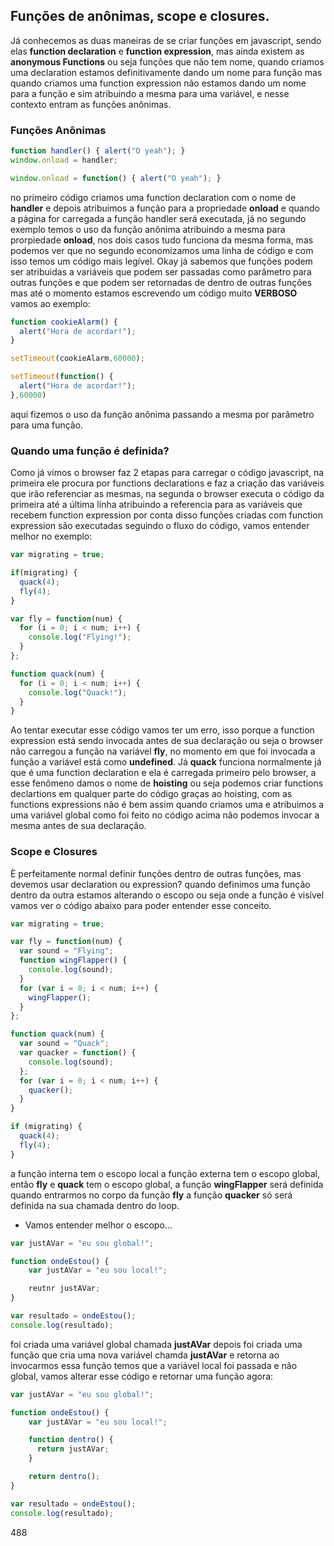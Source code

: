 ## Funções de anônimas, scope e closures.

Já conhecemos as duas maneiras de se criar funções em javascript, sendo elas **function declaration** e **function expression**, mas ainda existem as **anonymous Functions** ou seja funções que não tem nome, quando criamos uma declaration estamos definitivamente dando um nome para função mas quando criamos uma function expression não estamos dando um nome para a função e sim atribuindo a mesma para uma variável, e nesse contexto entram as funções anônimas.

<h3> Funções Anônimas </h3>

````js
function handler() { alert("O yeah"); }
window.onload = handler;
````

````js
window.onload = function() { alert("O yeah"); }
````
no primeiro código criamos uma function declaration com o nome de **handler** e depois atribuimos a função para a propriedade **onload** e quando a página for carregada a função handler será executada, já no segundo exemplo temos o uso da função anônima atribuindo a mesma para prorpiedade **onload**, nos dois casos tudo funciona da mesma forma, mas podemos ver que no segundo economizamos uma linha de código e com isso temos um código mais legível.
Okay já sabemos que funções podem ser atribuidas a variáveis que podem ser passadas como parâmetro para outras funções e que podem ser retornadas de dentro de outras funções mas até o momento estamos escrevendo um código muito **VERBOSO** vamos ao exemplo:

````js
function cookieAlarm() {
  alert("Hora de acordar!");
}

setTimeout(cookieAlarm,60000);
````

````js
setTimeout(function() {
  alert("Hora de acordar!");
},60000)
````
aqui fizemos o uso da função anônima passando a mesma por parâmetro para uma função.

<h3> Quando uma função é definida? </h3>

Como já vimos o browser faz 2 etapas para carregar o código javascript, na primeira ele procura por functions declarations e faz a criação das variáveis que irão referenciar as mesmas, na segunda o browser executa o código da primeira até a última linha atribuindo a referencia para as variáveis que recebem function expression por conta disso funções criadas com function expression são executadas seguindo o fluxo do código, vamos entender melhor no exemplo:

````js
var migrating = true;

if(migrating) {
  quack(4);
  fly(4);
}

var fly = function(num) {
  for (i = 0; i < num; i++) {
    console.log("Flying!");
  }
};

function quack(num) {
  for (i = 0; i < num; i++) {
    console.log("Quack!");
  }
}
````
Ao tentar executar esse código vamos ter um erro, isso porque a function expression está sendo invocada antes de sua declaração ou seja o browser não carregou a função na variável **fly**, no momento em que foi invocada a função a variável está como **undefined**. Já **quack** funciona normalmente já que é uma function declaration e ela é carregada primeiro pelo browser, a esse fenômeno damos o nome de **hoisting** ou seja podemos criar functions declartions em qualquer parte do código graças ao hoisting, com as functions expressions não é bem assim quando criamos uma e atribuimos a uma variável global como foi feito no código acima não podemos invocar a mesma antes de sua declaração.

<h3> Scope e Closures </h3>

È perfeitamente normal definir funções dentro de outras funções, mas devemos usar declaration ou expression? quando definimos uma função dentro da outra estamos alterando o escopo ou seja onde a função é visível vamos ver o código abaixo para poder entender esse conceito.

````js
var migrating = true;

var fly = function(num) {
  var sound = "Flying";
  function wingFlapper() {
    console.log(sound);
  }
  for (var i = 0; i < num; i++) {
    wingFlapper();
  }
};

function quack(num) {
  var sound = "Quack";
  var quacker = function() {
    console.log(sound);
  };
  for (var i = 0; i < num; i++) {
    quacker();
  }
}

if (migrating) {
  quack(4);
  fly(4);
}
````
a função interna tem o escopo local a função externa tem o escopo global, então **fly** e **quack** tem o escopo global, a função **wingFlapper** será definida quando entrarmos no corpo da função **fly** a função **quacker** só será definida na sua chamada dentro do loop.

- Vamos entender melhor o escopo...

````js
var justAVar = "eu sou global!";

function ondeEstou() {
    var justAVar = "eu sou local!";

    reutnr justAVar;
}

var resultado = ondeEstou();
console.log(resultado);
````
foi criada uma variável global chamada **justAVar** depois foi criada uma função que cria uma nova variável chamda **justAVar** e retorna ao invocarmos essa função temos que a variável local foi passada e não global, vamos alterar esse código e retornar uma função agora:

````js
var justAVar = "eu sou global!";

function ondeEstou() {
    var justAVar = "eu sou local!";

    function dentro() {
      return justAVar;
    }

    return dentro();
}

var resultado = ondeEstou();
console.log(resultado);
````
488
